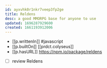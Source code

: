 ```yaml
---
id: ayxvhk0r1nkr7veep3fp2ge
title: Reldens
desc: a good MMORPG base for anyone to use
updated: 1696287929600
created: 1661193912006
---
```



- [[p.writtenIn]] #javascript
- [[p.builtOn]] [[prdct.colyseus]]
- [[p.hasURL]] https://npm.io/package/reldens
- [ ] review Reldens